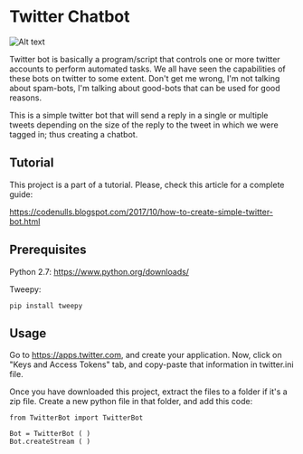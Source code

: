 # Twitter Chatbot

![Alt text](https://3.bp.blogspot.com/-lkI7vbU4FtQ/We7_GvNbNGI/AAAAAAAAAh4/oEZx86Ixhd05zdlli9YpB7AVohvOwN-9QCLcBGAs/s1600/niceRobot.jpg "Twitter Chatbot")

Twitter bot is basically a program/script that controls one or more twitter accounts to perform automated tasks. We all have seen the capabilities of these bots on twitter to some extent. Don't get me wrong, I'm not talking about spam-bots, I'm talking about good-bots that can be used for good reasons.

This is a simple twitter bot that will send a reply in a single or multiple tweets depending on the size of the reply to the tweet in which we were tagged in; thus creating a chatbot. 

## Tutorial 

This project is a part of a tutorial. Please, check this article for a complete guide: 

https://codenulls.blogspot.com/2017/10/how-to-create-simple-twitter-bot.html

## Prerequisites

Python 2.7: https://www.python.org/downloads/

Tweepy: 
```
pip install tweepy
```

## Usage

Go to https://apps.twitter.com, and create your application. Now, click on "Keys and Access Tokens" tab, and copy-paste that information in twitter.ini file.  

Once you have downloaded this project, extract the files to a folder if it's a zip file. Create a new python file in that folder, and add this code: 

```
from TwitterBot import TwitterBot

Bot = TwitterBot ( )
Bot.createStream ( )
```

